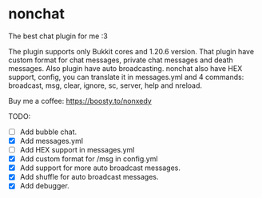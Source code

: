 # nonchat
 The best chat plugin for me :3

The plugin supports only Bukkit cores and 1.20.6 version.
That plugin have custom format for chat messages, private chat messages and death messages. Also plugin have auto broadcasting.
nonchat also have HEX support, config, you can translate it in messages.yml and 4 commands: broadcast, msg, clear, ignore, sc, server, help and nreload.

Buy me a coffee: https://boosty.to/nonxedy

TODO:
- [ ] Add bubble chat.
- [X] Add messages.yml
- [ ] Add HEX support in messages.yml
- [X] Add custom format for /msg in config.yml
- [X] Add support for more auto broadcast messages.
- [X] Add shuffle for auto broadcast messages.
- [X] Add debugger.